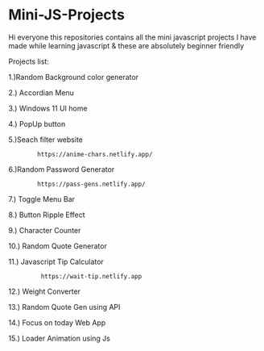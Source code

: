 # Mini-JS-Projects

Hi everyone this repositories contains all the mini javascript projects I have made while learning javascript & these are absolutely beginner friendly


Projects list:

1.)Random Background color generator

2.) Accordian Menu 

3.) Windows 11 UI home

4.) PopUp button

5.)Seach filter website

            https://anime-chars.netlify.app/

6.)Random Password Generator 

            https://pass-gens.netlify.app/

7.) Toggle Menu Bar

8.) Button Ripple Effect

9.) Character Counter 

10.) Random Quote Generator 

11.) Javascript Tip Calculator 

             https://wait-tip.netlify.app

12.) Weight Converter

13.) Random Quote Gen using API

14.) Focus on today Web App

15.) Loader Animation using Js
